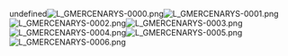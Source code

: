 undefined![L_GMERCENARYS-0000.png](https://raw.githubusercontent.com/Klokinator/FE-Repo/main/Portrait%20Repository/FE09%20Mugs%20(Path%20of%20Radiance)/FE9%20Vanilla%20Mugs%20(Ingame%20Rips)/Mercenary%20Soldier/L_GMERCENARYS-0000.png "L_GMERCENARYS-0000.png")![L_GMERCENARYS-0001.png](https://raw.githubusercontent.com/Klokinator/FE-Repo/main/Portrait%20Repository/FE09%20Mugs%20(Path%20of%20Radiance)/FE9%20Vanilla%20Mugs%20(Ingame%20Rips)/Mercenary%20Soldier/L_GMERCENARYS-0001.png "L_GMERCENARYS-0001.png")![L_GMERCENARYS-0002.png](https://raw.githubusercontent.com/Klokinator/FE-Repo/main/Portrait%20Repository/FE09%20Mugs%20(Path%20of%20Radiance)/FE9%20Vanilla%20Mugs%20(Ingame%20Rips)/Mercenary%20Soldier/L_GMERCENARYS-0002.png "L_GMERCENARYS-0002.png")![L_GMERCENARYS-0003.png](https://raw.githubusercontent.com/Klokinator/FE-Repo/main/Portrait%20Repository/FE09%20Mugs%20(Path%20of%20Radiance)/FE9%20Vanilla%20Mugs%20(Ingame%20Rips)/Mercenary%20Soldier/L_GMERCENARYS-0003.png "L_GMERCENARYS-0003.png")![L_GMERCENARYS-0004.png](https://raw.githubusercontent.com/Klokinator/FE-Repo/main/Portrait%20Repository/FE09%20Mugs%20(Path%20of%20Radiance)/FE9%20Vanilla%20Mugs%20(Ingame%20Rips)/Mercenary%20Soldier/L_GMERCENARYS-0004.png "L_GMERCENARYS-0004.png")![L_GMERCENARYS-0005.png](https://raw.githubusercontent.com/Klokinator/FE-Repo/main/Portrait%20Repository/FE09%20Mugs%20(Path%20of%20Radiance)/FE9%20Vanilla%20Mugs%20(Ingame%20Rips)/Mercenary%20Soldier/L_GMERCENARYS-0005.png "L_GMERCENARYS-0005.png")![L_GMERCENARYS-0006.png](https://raw.githubusercontent.com/Klokinator/FE-Repo/main/Portrait%20Repository/FE09%20Mugs%20(Path%20of%20Radiance)/FE9%20Vanilla%20Mugs%20(Ingame%20Rips)/Mercenary%20Soldier/L_GMERCENARYS-0006.png "L_GMERCENARYS-0006.png")